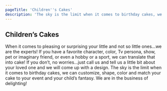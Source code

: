 ```yaml
---
pageTitle: 'Children''s Cakes'
description: 'The sky is the limit when it comes to birthday cakes, we can customize, shape, color and match your cake to your event and your child’s fantasy.'
---
```


## Children’s Cakes

When it comes to pleasing or surprising your little and not so little ones…we are the experts!
If you have a favorite character, color, Tv persona, show, pet or imaginary friend, or even a
hobby or a sport, we can translate that into cake! If you don’t, no worries…just call us and tell
us a little bit about your loved one and we will come up with a design. The sky is the limit when
it comes to birthday cakes, we can customize, shape, color and match your cake to your event and
your child’s fantasy. We are in the business of delighting!
